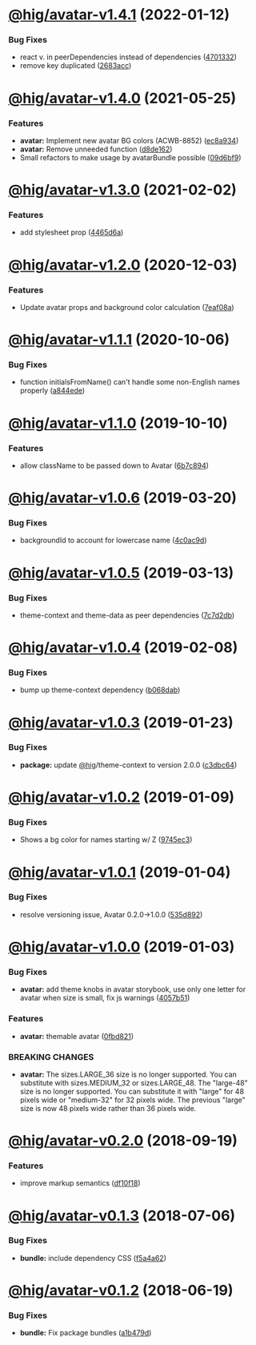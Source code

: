 # [@hig/avatar-v1.4.1](https://github.com/Autodesk/hig/compare/@hig/avatar@1.4.0...@hig/avatar@1.4.1) (2022-01-12)


### Bug Fixes

*  react v. in peerDependencies instead of dependencies ([4701332](https://github.com/Autodesk/hig/commit/4701332))
* remove key duplicated ([2683acc](https://github.com/Autodesk/hig/commit/2683acc))

# [@hig/avatar-v1.4.0](https://github.com/Autodesk/hig/compare/@hig/avatar@1.3.0...@hig/avatar@1.4.0) (2021-05-25)


### Features

* **avatar:** Implement new avatar BG colors (ACWB-8852) ([ec8a934](https://github.com/Autodesk/hig/commit/ec8a934))
* **avatar:** Remove unneeded function ([d8de162](https://github.com/Autodesk/hig/commit/d8de162))
* Small refactors to make usage by avatarBundle possible ([09d6bf9](https://github.com/Autodesk/hig/commit/09d6bf9))

# [@hig/avatar-v1.3.0](https://github.com/Autodesk/hig/compare/@hig/avatar@1.2.0...@hig/avatar@1.3.0) (2021-02-02)


### Features

* add stylesheet prop ([4465d6a](https://github.com/Autodesk/hig/commit/4465d6a))

# [@hig/avatar-v1.2.0](https://github.com/Autodesk/hig/compare/@hig/avatar@1.1.1...@hig/avatar@1.2.0) (2020-12-03)


### Features

* Update avatar props and background color calculation ([7eaf08a](https://github.com/Autodesk/hig/commit/7eaf08a))

# [@hig/avatar-v1.1.1](https://github.com/Autodesk/hig/compare/@hig/avatar@1.1.0...@hig/avatar@1.1.1) (2020-10-06)


### Bug Fixes

* function initialsFromName() can't handle some non-English names properly ([a844ede](https://github.com/Autodesk/hig/commit/a844ede))

# [@hig/avatar-v1.1.0](https://github.com/Autodesk/hig/compare/@hig/avatar@1.0.6...@hig/avatar@1.1.0) (2019-10-10)


### Features

* allow className to be passed down to Avatar ([6b7c894](https://github.com/Autodesk/hig/commit/6b7c894))

# [@hig/avatar-v1.0.6](https://github.com/Autodesk/hig/compare/@hig/avatar@1.0.5...@hig/avatar@1.0.6) (2019-03-20)


### Bug Fixes

* backgroundId to account for lowercase name ([4c0ac9d](https://github.com/Autodesk/hig/commit/4c0ac9d))

# [@hig/avatar-v1.0.5](https://github.com/Autodesk/hig/compare/@hig/avatar@1.0.4...@hig/avatar@1.0.5) (2019-03-13)


### Bug Fixes

* theme-context and theme-data as peer dependencies ([7c7d2db](https://github.com/Autodesk/hig/commit/7c7d2db))

# [@hig/avatar-v1.0.4](https://github.com/Autodesk/hig/compare/@hig/avatar@1.0.3...@hig/avatar@1.0.4) (2019-02-08)


### Bug Fixes

* bump up theme-context dependency ([b068dab](https://github.com/Autodesk/hig/commit/b068dab))

# [@hig/avatar-v1.0.3](https://github.com/Autodesk/hig/compare/@hig/avatar@1.0.2...@hig/avatar@1.0.3) (2019-01-23)


### Bug Fixes

* **package:** update [@hig](https://github.com/hig)/theme-context to version 2.0.0 ([c3dbc64](https://github.com/Autodesk/hig/commit/c3dbc64))

# [@hig/avatar-v1.0.2](https://github.com/Autodesk/hig/compare/@hig/avatar@1.0.1...@hig/avatar@1.0.2) (2019-01-09)


### Bug Fixes

* Shows a bg color for names starting w/ Z ([9745ec3](https://github.com/Autodesk/hig/commit/9745ec3))

# [@hig/avatar-v1.0.1](https://github.com/Autodesk/hig/compare/@hig/avatar@1.0.0...@hig/avatar@1.0.1) (2019-01-04)


### Bug Fixes

* resolve versioning issue, Avatar 0.2.0->1.0.0 ([535d892](https://github.com/Autodesk/hig/commit/535d892))

# [@hig/avatar-v1.0.0](https://github.com/Autodesk/hig/compare/@hig/avatar@0.2.0...@hig/avatar@1.0.0) (2019-01-03)


### Bug Fixes

* **avatar:** add theme knobs in avatar storybook, use only one letter for avatar when size is small, fix js warnings ([4057b51](https://github.com/Autodesk/hig/commit/4057b51))


### Features

* **avatar:** themable avatar ([0fbd821](https://github.com/Autodesk/hig/commit/0fbd821))


### BREAKING CHANGES

* **avatar:** The sizes.LARGE_36 size is no longer supported. You can
substitute with sizes.MEDIUM_32 or sizes.LARGE_48. The "large-48" size
is no longer supported. You can substitute it with "large" for 48 pixels
wide or "medium-32" for 32 pixels wide. The previous "large" size is now
48 pixels wide rather than 36 pixels wide.

# [@hig/avatar-v0.2.0](https://github.com/Autodesk/hig/compare/@hig/avatar@0.1.3...@hig/avatar@0.2.0) (2018-09-19)


### Features

* improve markup semantics ([df10f18](https://github.com/Autodesk/hig/commit/df10f18))

<a name="@hig/avatar-v0.1.3"></a>
# [@hig/avatar-v0.1.3](https://github.com/Autodesk/hig/compare/@hig/avatar@0.1.2...@hig/avatar@0.1.3) (2018-07-06)


### Bug Fixes

* **bundle:** include dependency CSS ([f5a4a62](https://github.com/Autodesk/hig/commit/f5a4a62))

<a name="@hig/avatar-v0.1.2"></a>
# [@hig/avatar-v0.1.2](https://github.com/Autodesk/hig/compare/@hig/avatar@0.1.1...@hig/avatar@0.1.2) (2018-06-19)


### Bug Fixes

* **bundle:** Fix package bundles ([a1b479d](https://github.com/Autodesk/hig/commit/a1b479d))
